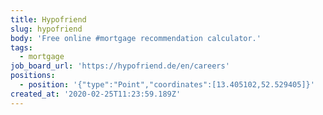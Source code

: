 ```yaml
---
title: Hypofriend
slug: hypofriend
body: 'Free online #mortgage recommendation calculator.'
tags:
  - mortgage
job_board_url: 'https://hypofriend.de/en/careers'
positions:
  - position: '{"type":"Point","coordinates":[13.405102,52.529405]}'
created_at: '2020-02-25T11:23:59.189Z'
---
```


